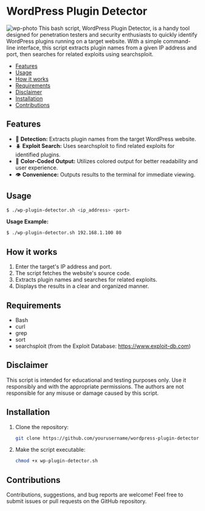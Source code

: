 # **WordPress Plugin Detector**
![wp-photo](https://external-content.duckduckgo.com/iu/?u=https%3A%2F%2Flogosmarcas.net%2Fwp-content%2Fuploads%2F2020%2F11%2FWordPress-Emblema.png&f=1&nofb=1&ipt=291aa165c5488683f813b58d37985880d97fb04aee55c10ce19b5c0f825273f8&ipo=images|200)
This bash script, WordPress Plugin Detector, is a handy tool designed for penetration testers and security enthusiasts to quickly identify WordPress plugins running on a target website. With a simple command-line interface, this script extracts plugin names from a given IP address and port, then searches for related exploits using searchsploit.
- [Features](#Features)
- [Usage](#Usage)
- [How it works](#How-it-works)
- [Requirements](#Requirements)
- [Disclaimer](#Disclaimer)
- [Installation](#Installation)
- [Contributions](#Contributions)

## Features
- 🔎 **Detection:** Extracts plugin names from the target WordPress website.
- 🪲 **Exploit Search:** Uses searchsploit to find related exploits for identified plugins.
- 🎨 **Color-Coded Output:** Utilizes colored output for better readability and user experience.
- 👁️ **Convenience:** Outputs results to the terminal for immediate viewing.

## Usage
```bash
$ ./wp-plugin-detector.sh <ip_address> <port>
```
**Usage Example:**
```bash
$ ./wp-plugin-detector.sh 192.168.1.100 80
```

## How it works
1. Enter the target's IP address and port.
2. The script fetches the website's source code.
3. Extracts plugin names and searches for related exploits.
4. Displays the results in a clear and organized manner.

## Requirements
- Bash
- curl
- grep
- sort
- searchsploit (from the Exploit Database: https://www.exploit-db.com)

## Disclaimer
This script is intended for educational and testing purposes only. Use it responsibly and with the appropriate permissions. The authors are not responsible for any misuse or damage caused by this script.

## Installation
1. Clone the repository:
   ```bash
   git clone https://github.com/yourusername/wordpress-plugin-detector.git
   ```
2. Make the script executable:
   ```bash
   chmod +x wp-plugin-detector.sh
   ```

## Contributions
Contributions, suggestions, and bug reports are welcome! Feel free to submit issues or pull requests on the GitHub repository.
